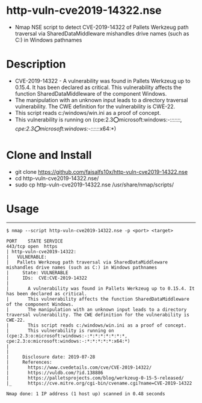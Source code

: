 # http-vuln-cve2019-14322.nse

- Nmap NSE script to detect CVE-2019-14322 of Pallets Werkzeug path traversal via SharedDataMiddleware mishandles drive names (such as C:) in Windows pathnames

# Description

- CVE-2019-14322 - A vulnerability was found in Pallets Werkzeug up to 0.15.4. It has been declared as critical. This vulnerability affects the function SharedDataMiddleware of the component Windows. 
- The manipulation with an unknown input leads to a directory traversal vulnerability. The CWE definition for the vulnerability is CWE-22. 
- This script reads c:/windows/win.ini as a proof of concept.
- This vulnerability is running on (cpe:2.3:o:microsoft:windows:-:*:*:*:*:*:*:*, cpe:2.3:o:microsoft:windows:-:*:*:*:*:*:x64:*)


# Clone and Install

- git clone https://github.com/faisalfs10x/http-vuln-cve2019-14322.nse
- cd http-vuln-cve2019-14322.nse/
- sudo cp http-vuln-cve2019-14322.nse /usr/share/nmap/scripts/

# Usage
-----


    $ nmap --script http-vuln-cve2019-14322.nse -p <port> <target>

    PORT    STATE SERVICE
    443/tcp open  https
    | http-vuln-cve2019-14322: 
    |   VULNERABLE:
    |   Pallets Werkzeug path traversal via SharedDataMiddleware mishandles drive names (such as C:) in Windows pathnames
    |     State: VULNERABLE
    |     IDs:  CVE:CVE-2019-14322
    |       		
    |       A vulnerability was found in Pallets Werkzeug up to 0.15.4. It has been declared as critical. 
    |       This vulnerability affects the function SharedDataMiddleware of the component Windows. 
    |       The manipulation with an unknown input leads to a directory traversal vulnerability. The CWE definition for the vulnerability is CWE-22.
    |       This script reads c:/windows/win.ini as a proof of concept.
    |       This vulnerability is running on (cpe:2.3:o:microsoft:windows:-:*:*:*:*:*:*:*, cpe:2.3:o:microsoft:windows:-:*:*:*:*:*:x64:*)
    |       		
    |           
    |     Disclosure date: 2019-07-28
    |     References:
    |       https://www.cvedetails.com/cve/CVE-2019-14322/
    |       https://vuldb.com/?id.138886
    |       https://palletsprojects.com/blog/werkzeug-0-15-5-released/
    |_      https://cve.mitre.org/cgi-bin/cvename.cgi?name=CVE-2019-14322
    
    Nmap done: 1 IP address (1 host up) scanned in 0.48 seconds
    
